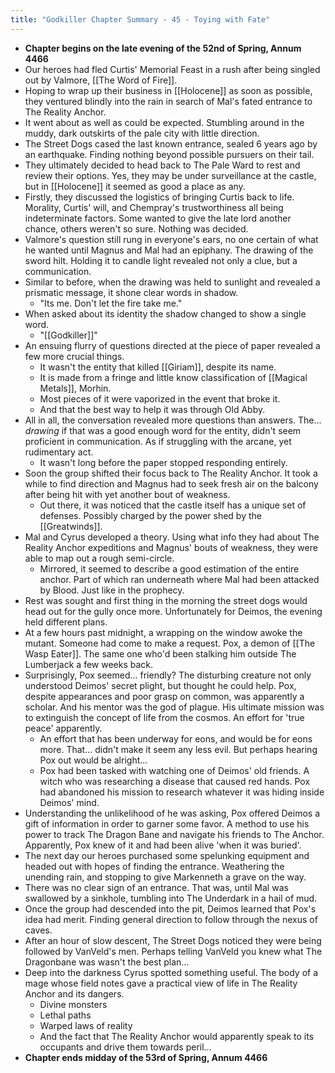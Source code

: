 ```yaml
---
title: "Godkiller Chapter Summary - 45 - Toying with Fate"
---
```

- **Chapter begins on the late evening of the 52nd of Spring, Annum 4466**
- Our heroes had fled Curtis' Memorial Feast in a rush after being singled out by Valmore, [[The Word of Fire]].
- Hoping to wrap up their business in [[Holocene]] as soon as possible, they ventured blindly into the rain in search of Mal's fated entrance to The Reality Anchor.
- It went about as well as could be expected. Stumbling around in the muddy, dark outskirts of the pale city with little direction. 
- The Street Dogs cased the last known entrance, sealed 6 years ago by an earthquake. Finding nothing beyond possible pursuers on their tail.
- They ultimately decided to head back to The Pale Ward to rest and review their options. Yes, they may be under surveillance at the castle, but in [[Holocene]] it seemed as good a place as any.
- Firstly, they discussed the logistics of bringing Curtis back to life. Morality, Curtis' will, and Chempray's trustworthiness all being indeterminate factors. Some wanted to give the late lord another chance, others weren't so sure. Nothing was decided.
- Valmore's question still rung in everyone's ears, no one certain of what he wanted until Magnus and Mal had an epiphany. The drawing of the sword hilt. Holding it to candle light revealed not only a clue, but a communication.
- Similar to before, when the drawing was held to sunlight and revealed a prismatic message, it shone clear words in shadow.
	- "Its me. Don't let the fire take me."
- When asked about its identity the shadow changed to show a single word.
	- "[[Godkiller]]"
- An ensuing flurry of questions directed at the piece of paper revealed a few more crucial things.
	- It wasn't the entity that killed [[Giriam]], despite its name.
	- It is made from a fringe and little know classification of [[Magical Metals]], Morhin.
	- Most pieces of it were vaporized in the event that broke it.
	- And that the best way to help it was through Old Abby.
- All in all, the conversation revealed more questions than answers. The... *drawing* if that was a good enough word for the entity, didn't seem proficient in communication. As if struggling with the arcane, yet rudimentary act. 
	- It wasn't long before the paper stopped responding entirely.
- Soon the group shifted their focus back to The Reality Anchor. It took a while to find direction and Magnus had to seek fresh air on the balcony after being hit with yet another bout of weakness.
	- Out there, it was noticed that the castle itself has a unique set of defenses. Possibly charged by the power shed by the [[Greatwinds]].
- Mal and Cyrus developed a theory. Using what info they had about The Reality Anchor expeditions and Magnus' bouts of weakness, they were able to map out a rough semi-circle. 
	- Mirrored, it seemed to describe a good estimation of the entire anchor. Part of which ran underneath where Mal had been attacked by Blood. Just like in the prophecy.
- Rest was sought and first thing in the morning the street dogs would head out for the gully once more. Unfortunately for Deimos, the evening held different plans.
- At a few hours past midnight, a wrapping on the window awoke the mutant. Someone had come to make a request. Pox, a demon of [[The Wasp Eater]]. The same one who'd been stalking him outside The Lumberjack a few weeks back.
- Surprisingly, Pox seemed... friendly? The disturbing creature not only understood Deimos' secret plight, but thought he could help. Pox, despite appearances and poor grasp on common, was apparently a scholar. And his mentor was the god of plague. His ultimate mission was to extinguish the concept of life from the cosmos. An effort for 'true peace' apparently.
	- An effort that has been underway for eons, and would be for eons more. That... didn't make it seem any less evil. But perhaps hearing Pox out would be alright...
	- Pox had been tasked with watching one of Deimos' old friends. A witch who was researching a disease that caused red hands. Pox had abandoned his mission to research whatever it was hiding inside Deimos' mind.
- Understanding the unlikelihood of he was asking, Pox offered Deimos a gift of information in order to garner some favor. A method to use his power to track The Dragon Bane and navigate his friends to The Anchor. Apparently, Pox knew of it and had been alive 'when it was buried'.
- The next day our heroes purchased some spelunking equipment and headed out with hopes of finding the entrance. Weathering the unending rain, and stopping to give Markenneth a grave on the way.
- There was no clear sign of an entrance. That was, until Mal was swallowed by a sinkhole, tumbling into The Underdark in a hail of mud.
- Once the group had descended into the pit, Deimos learned that Pox's idea had merit. Finding general direction to follow through the nexus of caves.
- After an hour of slow descent, The Street Dogs noticed they were being followed by VanVeld's men. Perhaps telling VanVeld you knew what The Dragonbane was wasn't the best plan...
- Deep into the darkness Cyrus spotted something useful. The body of a mage whose field notes gave a practical view of life in The Reality Anchor and its dangers.
	- Divine monsters
	- Lethal paths
	- Warped laws of reality
	- And the fact that The Reality Anchor would apparently speak to its occupants and drive them towards peril...
- **Chapter ends midday of the 53rd of Spring, Annum 4466**